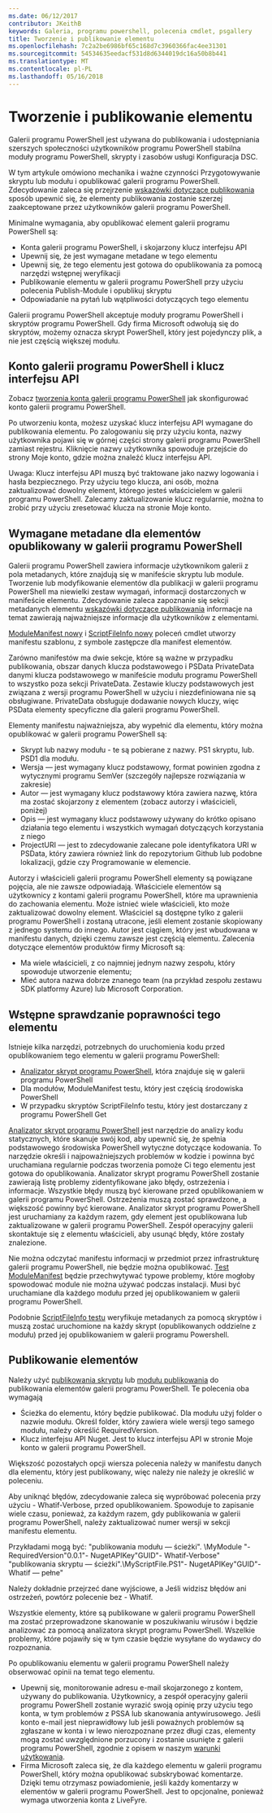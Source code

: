 ```yaml
---
ms.date: 06/12/2017
contributor: JKeithB
keywords: Galeria, programu powershell, polecenia cmdlet, psgallery
title: Tworzenie i publikowanie elementu
ms.openlocfilehash: 7c2a2be6986bf65c168d7c3960366fac4ee31301
ms.sourcegitcommit: 54534635eedacf531d8d6344019dc16a50b8b441
ms.translationtype: MT
ms.contentlocale: pl-PL
ms.lasthandoff: 05/16/2018
---
```

# <a name="creating-and-publishing-an-item"></a>Tworzenie i publikowanie elementu

Galerii programu PowerShell jest używana do publikowania i udostępniania szerszych społeczności użytkowników programu PowerShell stabilna moduły programu PowerShell, skrypty i zasobów usługi Konfiguracja DSC.

W tym artykule omówiono mechanika i ważne czynności Przygotowywanie skryptu lub modułu i opublikować galerii programu PowerShell.
Zdecydowanie zaleca się przejrzenie [wskazówki dotyczące publikowania](https://msdn.microsoft.com/en-us/powershell/gallery/psgallery/psgallery-PublishingGuidelines) sposób upewnić się, że elementy publikowania zostanie szerzej zaakceptowane przez użytkowników galerii programu PowerShell.

Minimalne wymagania, aby opublikować element galerii programu PowerShell są:

- Konta galerii programu PowerShell, i skojarzony klucz interfejsu API
- Upewnij się, że jest wymagane metadane w tego elementu
- Upewnij się, że tego elementu jest gotowa do opublikowania za pomocą narzędzi wstępnej weryfikacji
- Publikowanie elementu w galerii programu PowerShell przy użyciu polecenia Publish-Module i opublikuj skryptu
- Odpowiadanie na pytań lub wątpliwości dotyczących tego elementu

Galerii programu PowerShell akceptuje moduły programu PowerShell i skryptów programu PowerShell.
Gdy firma Microsoft odwołują się do skryptów, możemy oznacza skrypt PowerShell, który jest pojedynczy plik, a nie jest częścią większej modułu.

## <a name="powershell-gallery-account-and-api-key"></a>Konto galerii programu PowerShell i klucz interfejsu API

Zobacz [tworzenia konta galerii programu PowerShell](https://msdn.microsoft.com/en-us/powershell/gallery/psgallery/psgallery_creating_an_account) jak skonfigurować konto galerii programu PowerShell.

Po utworzeniu konta, możesz uzyskać klucz interfejsu API wymagane do publikowania elementu.
Po zalogowaniu się przy użyciu konta, nazwy użytkownika pojawi się w górnej części strony galerii programu PowerShell zamiast rejestru.
Kliknięcie nazwy użytkownika spowoduje przejście do strony Moje konto, gdzie można znaleźć klucz interfejsu API.

Uwaga: Klucz interfejsu API muszą być traktowane jako nazwy logowania i hasła bezpiecznego.
Przy użyciu tego klucza, ani osób, można zaktualizować dowolny element, którego jesteś właścicielem w galerii programu PowerShell.
Zalecamy zaktualizowanie klucz regularnie, można to zrobić przy użyciu zresetować klucza na stronie Moje konto.

## <a name="required-metadata-for-items-published-to-the-powershell-gallery"></a>Wymagane metadane dla elementów opublikowany w galerii programu PowerShell

Galerii programu PowerShell zawiera informacje użytkownikom galerii z pola metadanych, które znajdują się w manifeście skryptu lub module.
Tworzenie lub modyfikowanie elementów dla publikacji w galerii programu PowerShell ma niewielki zestaw wymagań, informacji dostarczonych w manifeście elementu.
Zdecydowanie zaleca zapoznanie się sekcji metadanych elementu [wskazówki dotyczące publikowania](https://msdn.microsoft.com/en-us/powershell/gallery/psgallery/psgallery-PublishingGuidelines) informacje na temat zawierają najważniejsze informacje dla użytkowników z elementami.

[ModuleManifest nowy](https://msdn.microsoft.com/en-us/powershell/gallery/psget/module/ModuleManifest-Reference) i [ScriptFileInfo nowy](https://msdn.microsoft.com/en-us/powershell/gallery/psget/script/psget_new-scriptfileinfo) poleceń cmdlet utworzy manifestu szablonu, z symbole zastępcze dla manifest elementów.

Zarówno manifestów ma dwie sekcje, które są ważne w przypadku publikowania, obszar danych klucza podstawowego i PSData PrivateData danymi klucza podstawowego w manifeście modułu programu PowerShell to wszystko poza sekcji PrivateData.
Zestawie kluczy podstawowych jest związana z wersji programu PowerShell w użyciu i niezdefiniowana nie są obsługiwane.
PrivateData obsługuje dodawanie nowych kluczy, więc PSData elementy specyficzne dla galerii programu PowerShell.


Elementy manifestu najważniejsza, aby wypełnić dla elementu, który można opublikować w galerii programu PowerShell są:

- Skrypt lub nazwy modułu - te są pobierane z nazwy. PS1 skryptu, lub. PSD1 dla modułu.
- Wersja — jest wymagany klucz podstawowy, format powinien zgodna z wytycznymi programu SemVer (szczegóły najlepsze rozwiązania w zakresie)
- Autor — jest wymagany klucz podstawowy która zawiera nazwę, która ma zostać skojarzony z elementem (zobacz autorzy i właścicieli, poniżej)
- Opis — jest wymagany klucz podstawowy używany do krótko opisano działania tego elementu i wszystkich wymagań dotyczących korzystania z niego
- ProjectURI — jest to zdecydowanie zalecane pole identyfikatora URI w PSData, który zawiera również link do repozytorium Github lub podobne lokalizacji, gdzie czy Programowanie w elemencie.

Autorzy i właścicieli galerii programu PowerShell elementy są powiązane pojęcia, ale nie zawsze odpowiadają.
Właściciele elementów są użytkownicy z kontami galerii programu PowerShell, które ma uprawnienia do zachowania elementu. Może istnieć wiele właścicieli, kto może zaktualizować dowolny element.
Właściciel są dostępne tylko z galerii programu PowerShell i zostaną utracone, jeśli element zostanie skopiowany z jednego systemu do innego.
Autor jest ciągiem, który jest wbudowana w manifestu danych, dzięki czemu zawsze jest częścią elementu.
Zalecenia dotyczące elementów produktów firmy Microsoft są:

- Ma wiele właścicieli, z co najmniej jednym nazwy zespołu, który spowoduje utworzenie elementu;
- Mieć autora nazwa dobrze znanego team (na przykład zespołu zestawu SDK platformy Azure) lub Microsoft Corporation.


## <a name="pre-validate-your-item"></a>Wstępne sprawdzanie poprawności tego elementu

Istnieje kilka narzędzi, potrzebnych do uruchomienia kodu przed opublikowaniem tego elementu w galerii programu PowerShell:

- [Analizator skrypt programu PowerShell](https://www.powershellgallery.com/packages/PSScriptAnalyzer/), która znajduje się w galerii programu PowerShell
- Dla modułów, ModuleManifest testu, który jest częścią środowiska PowerShell
- W przypadku skryptów ScriptFileInfo testu, który jest dostarczany z programu PowerShell Get

[Analizator skrypt programu PowerShell](https://www.powershellgallery.com/packages/PSScriptAnalyzer/) jest narzędzie do analizy kodu statycznych, które skanuje swój kod, aby upewnić się, że spełnia podstawowego środowiska PowerShell wytyczne dotyczące kodowania. To narzędzie określi i najpoważniejszych problemów w kodzie i powinna być uruchamiana regularnie podczas tworzenia pomoże Ci tego elementu jest gotowa do opublikowania.
Analizator skrypt programu PowerShell zostanie zawierają listę problemy zidentyfikowane jako błędy, ostrzeżenia i informacje.
Wszystkie błędy muszą być kierowane przed opublikowaniem w galerii programu PowerShell. Ostrzeżenia muszą zostać sprawdzone, a większość powinny być kierowane.
Analizator skrypt programu PowerShell jest uruchamiany za każdym razem, gdy element jest opublikowana lub zaktualizowane w galerii programu PowerShell.
Zespół operacyjny galerii skontaktuje się z elementu właścicieli, aby usunąć błędy, które zostały znalezione.

Nie można odczytać manifestu informacji w przedmiot przez infrastrukturę galerii programu PowerShell, nie będzie można opublikować.
[Test ModuleManifest](https://msdn.microsoft.com/en-us/powershell/reference/5.1/microsoft.powershell.core/test-modulemanifest) będzie przechwytywać typowe problemy, które mogłoby spowodować module nie można używać podczas instalacji. Musi być uruchamiane dla każdego modułu przed jej opublikowaniem w galerii programu PowerShell.

Podobnie [ScriptFileInfo testu](https://msdn.microsoft.com/en-us/powershell/gallery/psget/script/psget_test-scriptfileinfo) weryfikuje metadanych za pomocą skryptów i muszą zostać uruchomione na każdy skrypt (opublikowanych oddzielne z modułu) przed jej opublikowaniem w galerii programu Powershell.


## <a name="publishing-items"></a>Publikowanie elementów

Należy użyć [publikowania skryptu](https://msdn.microsoft.com/en-us/powershell/gallery/psget/script/psget_publish-script) lub [modułu publikowania](https://msdn.microsoft.com/en-us/powershell/gallery/psget/module/psget_publish-module) do publikowania elementów galerii programu PowerShell.
Te polecenia oba wymagają

- Ścieżka do elementu, który będzie publikować. Dla modułu użyj folder o nazwie modułu. Określ folder, który zawiera wiele wersji tego samego modułu, należy określić RequiredVersion.
- Klucz interfejsu API Nuget. Jest to klucz interfejsu API w stronie Moje konto w galerii programu PowerShell.

Większość pozostałych opcji wiersza polecenia należy w manifestu danych dla elementu, który jest publikowany, więc należy nie należy je określić w poleceniu.

Aby uniknąć błędów, zdecydowanie zaleca się wypróbować polecenia przy użyciu - Whatif-Verbose, przed opublikowaniem.
Spowoduje to zapisanie wiele czasu, ponieważ, za każdym razem, gdy publikowania w galerii programu PowerShell, należy zaktualizować numer wersji w sekcji manifestu elementu.

Przykładami mogą być: "publikowania modułu — ścieżki". \MyModule "- RequiredVersion"0.0.1"- NugetAPIKey"GUID"- Whatif-Verbose" "publikowania skryptu — ścieżki".\MyScriptFile.PS1"- NugetAPIKey"GUID"- Whatif — pełne"

Należy dokładnie przejrzeć dane wyjściowe, a Jeśli widzisz błędów ani ostrzeżeń, powtórz polecenie bez - Whatif.

Wszystkie elementy, które są publikowane w galerii programu PowerShell ma zostać przeprowadzone skanowanie w poszukiwaniu wirusów i będzie analizować za pomocą analizatora skrypt programu PowerShell.
Wszelkie problemy, które pojawiły się w tym czasie będzie wysyłane do wydawcy do rozpoznania.

Po opublikowaniu elementu w galerii programu PowerShell należy obserwować opinii na temat tego elementu.

- Upewnij się, monitorowanie adresu e-mail skojarzonego z kontem, używany do publikowania.
Użytkownicy, a zespół operacyjny galerii programu PowerShell zostanie wyrazić swoją opinię przy użyciu tego konta, w tym problemów z PSSA lub skanowania antywirusowego.
Jeśli konto e-mail jest nieprawidłowy lub jeśli poważnych problemów są zgłaszane w konta i w lewo nierozpoznane przez długi czas, elementy mogą zostać uwzględnione porzucony i zostanie usunięte z galerii programu PowerShell, zgodnie z opisem w naszym [warunki użytkowania](https://www.powershellgallery.com/policies/Terms).
- Firma Microsoft zaleca się, że dla każdego elementu w galerii programu PowerShell, który można opublikować subskrybować komentarze.
Dzięki temu otrzymasz powiadomienie, jeśli każdy komentarzy w elementów w galerii programu PowerShell.
Jest to opcjonalne, ponieważ wymaga utworzenia konta z LiveFyre.
